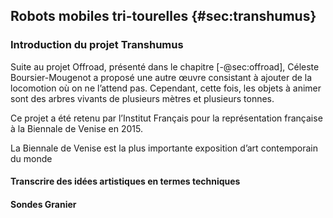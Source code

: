 ## Robots mobiles tri-tourelles {#sec:transhumus}

### Introduction du projet Transhumus

Suite au projet Offroad, présenté dans le chapitre [-@sec:offroad], Céleste Boursier-Mougenot a proposé une autre œuvre
consistant à ajouter de la locomotion où on ne l’attend pas. Cependant, cette fois, les objets à animer sont des
arbres vivants de plusieurs mètres et plusieurs tonnes.

Ce projet a été retenu par l’Institut Français pour la représentation française à la Biennale de Venise en 2015.

La Biennale de Venise est la plus importante exposition d’art contemporain du monde

#### Transcrire des idées artistiques en termes techniques

#### Sondes Granier

